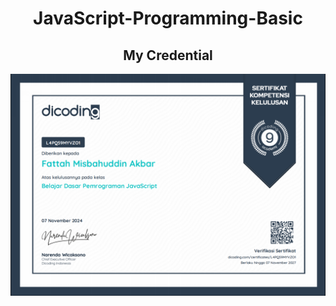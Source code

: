 # <h1 align="center">JavaScript-Programming-Basic</h1>
## <h2 align="center">My Credential</h2>
<a href="https://www.dicoding.com/certificates/L4PQ59MYVZO1" 
   target="_blank" 
   class="credential-link">
    <img src="https://github.com/ftmsdbr/JavaScript-Programming-Basic/blob/main/myCredential.jpg" 
         alt="Dicoding Credential" 
         class="credential-image">
</a>
